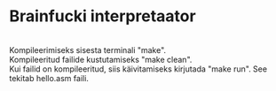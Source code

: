 # Brainfucki interpretaator
<br>
Kompileerimiseks sisesta terminali "make".<br>
Kompileeritud failide kustutamiseks "make clean".<br>
Kui failid on kompileeritud, siis käivitamiseks kirjutada "make run". See tekitab hello.asm faili.<br>
